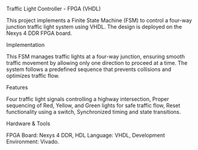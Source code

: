 Traffic Light Controller - FPGA (VHDL)

This project implements a Finite State Machine (FSM) to control a four-way junction traffic light system using VHDL. The design is deployed on the Nexys 4 DDR FPGA board.

Implementation

This FSM manages traffic lights at a four-way junction, ensuring smooth traffic movement by allowing only one direction to proceed at a time. The system follows a predefined sequence that prevents collisions and optimizes traffic flow.

Features

Four traffic light signals controlling a highway intersection,
Proper sequencing of Red, Yellow, and Green lights for safe traffic flow,
Reset functionality using a switch,
Synchronized timing and state transitions.

Hardware & Tools

FPGA Board: Nexys 4 DDR,
HDL Language: VHDL,
Development Environment: Vivado.

